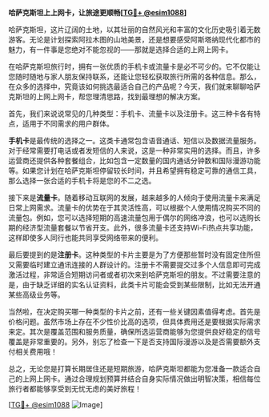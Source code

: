 **哈萨克斯坦上上网卡，让旅途更顺畅[[TG💪+ @esim1088](https://t.me/s/esim1088)]**

哈萨克斯坦，这片辽阔的土地，以其壮丽的自然风光和丰富的文化历史吸引着无数游客。无论是计划探索阿拉木图的山地美景，还是想要感受阿斯塔纳现代化都市的魅力，有一件事是您绝对不能忽视的——那就是选择合适的上网上网卡。

在哈萨克斯坦旅行时，拥有一张优质的手机卡或流量卡是必不可少的。它不仅能让您随时随地与家人朋友保持联系，还能让您轻松获取旅行所需的各种信息。那么，在众多的选择中，究竟该如何挑选最适合自己的产品呢？今天，我们就来聊聊哈萨克斯坦的上网上网卡，帮您理清思路，找到最理想的解决方案。

首先，我们来说说常见的几种类型：手机卡、流量卡以及注册卡。这三种卡各有特点，适用于不同需求的用户群体。

**手机卡**是最传统的选择之一。这类卡通常包含语音通话、短信以及数据流量服务。对于经常需要打电话或者发短信的人来说，这是一种非常实用的选择。而且，许多运营商还提供各种套餐组合，比如包含一定数量的国内通话分钟数和国际漫游功能等。如果您计划在哈萨克斯坦停留较长时间，并且希望拥有稳定可靠的通信工具，那么选择一张合适的手机卡将是您的不二之选。

接下来是**流量卡**。随着移动互联网的发展，越来越多的人倾向于使用流量卡来满足日常上网需求。流量卡的优势在于其灵活性高，可以根据个人使用情况购买不同的流量包。例如，您可以选择短期的高速流量包用于偶尔的网络冲浪，也可以选购长期的经济型流量套餐以节省开支。此外，很多流量卡还支持Wi-Fi热点共享功能，这样即使多人同行也能共同享受网络带来的便利。

最后要提到的是**注册卡**。这种类型的卡片主要是为了方便那些暂时没有固定住所但又需要临时建立通讯连接的人群设计的。注册卡不需要提交过多个人信息即可完成激活过程，非常适合短期访问者或者初次来到哈萨克斯坦的朋友。不过需要注意的是，由于缺乏详细的实名认证资料，此类卡片可能会受到某些限制，比如无法开通某些高级业务等。

当然啦，在决定购买哪一种类型的卡片之前，还有一些关键因素值得考虑。首先是价格问题。虽然市场上存在不少性价比高的选项，但具体费用还是要根据实际需求来定。其次是覆盖范围和服务质量，确保所选运营商能够为您提供良好稳定的信号覆盖是非常重要的。另外，别忘了检查一下是否支持国际漫游以及是否需要额外支付相关费用哦！

总之，无论您是打算长期居住还是短期旅游，哈萨克斯坦都能为您准备一款适合自己的上网上网卡。通过合理规划预算并结合自身实际情况做出明智决策，相信每位旅行者都能够享受到无忧无虑的美好旅程！

[[TG💪+ @esim1088](https://t.me/s/esim1088) ![Image](https://i.postimg.cc/4NQfJmqS/Snipaste-2025-05-13-00-14-12.png)]